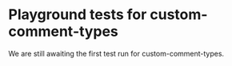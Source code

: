 # Playground tests for custom-comment-types
We are still awaiting the first test run for custom-comment-types.
